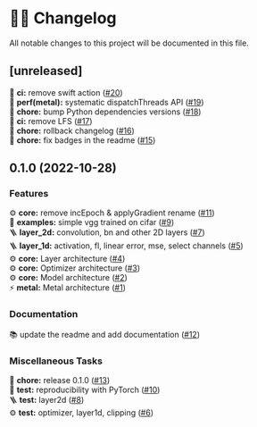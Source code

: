 # 👨‍💻 Changelog

All notable changes to this project will be documented in this file.

## [unreleased]

👷 **ci:** remove swift action ([#20](https://github.com/owkin/MAKit/pull/20))\
🚀 **perf(metal):** systematic dispatchThreads API ([#19](https://github.com/owkin/MAKit/pull/19))\
🔧 **chore:** bump Python dependencies versions ([#18](https://github.com/owkin/MAKit/pull/18))\
👷 **ci:** remove LFS ([#17](https://github.com/owkin/MAKit/pull/17))\
🔧 **chore:** rollback changelog ([#16](https://github.com/owkin/MAKit/pull/16))\
🔧 **chore:** fix badges in the readme ([#15](https://github.com/owkin/MAKit/pull/15))

## 0.1.0 (2022-10-28)

### Features

⚙️ **core:** remove incEpoch & applyGradient rename ([#11](https://github.com/owkin/MAKit/pull/11))\
🚀 **examples:** simple vgg trained on cifar ([#9](https://github.com/owkin/MAKit/pull/9))\
🪜 **layer_2d:** convolution, bn and other 2D layers ([#7](https://github.com/owkin/MAKit/pull/7))\
🪜 **layer_1d:** activation, fl, linear error, mse, select channels ([#5](https://github.com/owkin/MAKit/pull/5))\
⚙️ **core:** Layer architecture ([#4](https://github.com/owkin/MAKit/pull/4))\
⚙️ **core:** Optimizer architecture ([#3](https://github.com/owkin/MAKit/pull/3))\
⚙️ **core:** Model architecture ([#2](https://github.com/owkin/MAKit/pull/2))\
⚡️ **metal:** Metal architecture ([#1](https://github.com/owkin/MAKit/pull/1))

### Documentation

📚 update the readme and add documentation ([#12](https://github.com/owkin/MAKit/pull/12))

### Miscellaneous Tasks

🔧 **chore:** release 0.1.0 ([#13](https://github.com/owkin/MAKit/pull/13))\
🚀 **test:** reproducibility with PyTorch ([#10](https://github.com/owkin/MAKit/pull/10))\
🪜 **test:** layer2d ([#8](https://github.com/owkin/MAKit/pull/8))\
⚙️ **test:** optimizer, layer1d, clipping ([#6](https://github.com/owkin/MAKit/pull/6))
